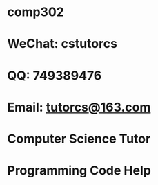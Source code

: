 # comp302

# WeChat: cstutorcs

# QQ: 749389476

# Email: tutorcs@163.com

# Computer Science Tutor

# Programming Code Help
